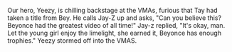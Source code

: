 Our hero, Yeezy, is chilling backstage at the VMAs, furious that Tay had taken a title from Bey. He calls Jay-Z up and asks, "Can you believe this? Beyonce had the greatest video of all time!" Jay-z replied, "It's okay, man. Let the young girl enjoy the limelight, she earned it, Beyonce has enough trophies." Yeezy stormed off into the VMAS.